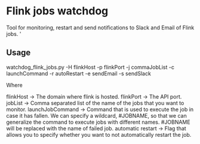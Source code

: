 # Flink jobs watchdog 

Tool for monitoring, restart and send notifications to Slack and Email of Flink jobs.
'
## Usage

  watchdog_flink_jobs.py -H flinkHost -p flinkPort -j commaJobList -c launchCommand -r autoRestart -e sendEmail -s sendSlack

Where

  flinkHost -> The domain where flink is hosted.
  flinkPort -> The API port.
  jobList -> Comma separated list of the name of the jobs that you want to monitor.
  launchJobCommand -> Command that is used to execute the job in case it has fallen. We can specify a wildcard, #JOBNAME, so that we can generalize the command to execute jobs with different names. #JOBNAME will be replaced with the name of failed job.
  automatic restart -> Flag that allows you to specify whether you want to not automatically restart the job.
